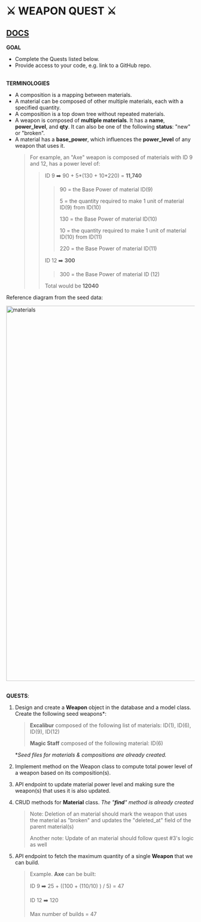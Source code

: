# ⚔️ WEAPON QUEST ⚔️

## [DOCS](./docs/getting-started.md)

**GOAL**

- Complete the Quests listed below.
- Provide access to your code, e.g. link to a GitHub repo.
  <br />
  <br />

**TERMINOLOGIES**

- A composition is a mapping between materials.
- A material can be composed of other multiple materials, each with a specified quantity.
- A composition is a top down tree without repeated materials.
- A weapon is composed of **multiple materials**. It has a **name**, **power_level**, and **qty**. It can also be one of the following **status**: "new" or "broken".
- A material has a **base_power**, which influences the **power_level** of any weapon that uses it.
  > For example, an "Axe" weapon is composed of materials with ID 9 and 12, has a power level of:
  >
  > > ID 9 ➡️ 90 + 5*(130 + 10*220) = **11,740**
  > > > 90 = the Base Power of material ID(9)
  > > >
  > > > 5 = the quantity required to make 1 unit of material ID(9) from ID(10)
  > > >
  > > > 130 = the Base Power of material ID(10)
  > > >
  > > > 10 = the quantity required to make 1 unit of material ID(10) from ID(11)
  > > >
  > > > 220 = the Base Power of material ID(11)
  > >
  > > ID 12 ➡️ **300**
  > > > 300 = the Base Power of material ID (12)
  > >
  > > Total would be **12040**

Reference diagram from the seed data:
<br />

<img width="1004" alt="materials" src="https://user-images.githubusercontent.com/13532850/235346434-2f318669-ff0b-4b34-8156-5942eafa097b.png">

<br />
<br />

**QUESTS**:

1. Design and create a **Weapon** object in the database and a model class. Create the following seed weapons\*:

   > **Excalibur** composed of the following list of materials: ID(1), ID(6), ID(9), ID(12)
   >
   > **Magic Staff** composed of the following material: ID(6)

   \*_Seed files for materials & compositions are already created._

2. Implement method on the Weapon class to compute total power level of a weapon based on its composition(s).

3. API endpoint to update material power level and making sure the weapon(s) that uses it is also updated.

4. CRUD methods for **Material** class.
   _The "**find**" method is already created_
   > Note: Deletion of an material should mark the weapon that uses the material as "broken" and updates the "deleted_at" field of the parent material(s)
   >
   > Another note: Update of an material should follow quest #3's logic as well
5. API endpoint to fetch the maximum quantity of a single **Weapon** that we can build.
   > Example. **Axe** can be built:
   >
   > ID 9 ➡️ 25 + ((100 + (110/10) ) / 5) = 47
   >
   > ID 12 ➡️ 120
   >
   > Max number of builds = 47
